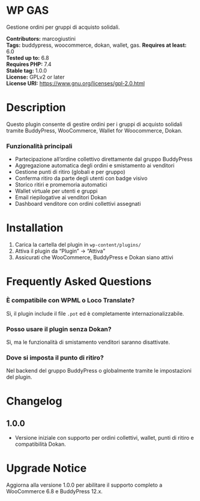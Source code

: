 # WP GAS
Gestione ordini per gruppi di acquisto solidali.

**Contributors:** marcogiustini  
**Tags:** buddypress, woocommerce, dokan, wallet, gas. 
**Requires at least:** 6.0  
**Tested up to:** 6.8  
**Requires PHP:** 7.4  
**Stable tag:** 1.0.0  
**License:** GPLv2 or later  
**License URI:** https://www.gnu.org/licenses/gpl-2.0.html

# Description

Questo plugin consente di gestire ordini per i gruppi di acquisto solidali tramite BuddyPress, WooCommerce, Wallet for Woocommerce, Dokan.

### Funzionalità principali

- Partecipazione all’ordine collettivo direttamente dal gruppo BuddyPress  
- Aggregazione automatica degli ordini e smistamento ai venditori  
- Gestione punti di ritiro (globali e per gruppo)  
- Conferma ritiro da parte degli utenti con badge visivo  
- Storico ritiri e promemoria automatici  
- Wallet virtuale per utenti e gruppi  
- Email riepilogative ai venditori Dokan  
- Dashboard venditore con ordini collettivi assegnati

# Installation

1. Carica la cartella del plugin in `wp-content/plugins/`  
2. Attiva il plugin da “Plugin” → “Attiva”  
3. Assicurati che WooCommerce, BuddyPress e Dokan siano attivi

# Frequently Asked Questions

### È compatibile con WPML o Loco Translate?
Sì, il plugin include il file `.pot` ed è completamente internazionalizzabile.

### Posso usare il plugin senza Dokan?
Sì, ma le funzionalità di smistamento venditori saranno disattivate.

### Dove si imposta il punto di ritiro?
Nel backend del gruppo BuddyPress o globalmente tramite le impostazioni del plugin.

# Changelog

## 1.0.0
- Versione iniziale con supporto per ordini collettivi, wallet, punti di ritiro e compatibilità Dokan.

# Upgrade Notice

Aggiorna alla versione 1.0.0 per abilitare il supporto completo a WooCommerce 6.8 e BuddyPress 12.x.
